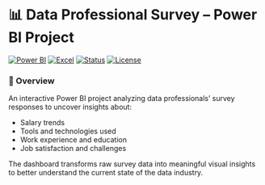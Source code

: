 # 📊 Data Professional Survey – Power BI Project  

[![Power BI](https://img.shields.io/badge/Built%20With-Power%20BI-yellow?logo=powerbi&logoColor=white)](https://powerbi.microsoft.com/)
[![Excel](https://img.shields.io/badge/Data%20Source-Excel-green?logo=microsoft-excel&logoColor=white)](https://www.microsoft.com/en-us/microsoft-365/excel)
[![Status](https://img.shields.io/badge/Status-Completed-blue)]()
[![License](https://img.shields.io/badge/License-MIT-lightgrey)]()

### 🎯 Overview  
An interactive Power BI project analyzing data professionals’ survey responses to uncover insights about:
- Salary trends  
- Tools and technologies used  
- Work experience and education  
- Job satisfaction and challenges  

The dashboard transforms raw survey data into meaningful visual insights to better understand the current state of the data industry.
